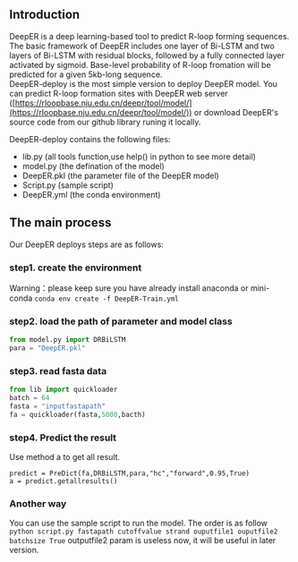 ## Introduction
DeepER is a deep learning-based tool to predict R-loop forming sequences. The basic framework of DeepER includes one layer of Bi-LSTM and two layers of Bi-LSTM with residual blocks, followed by a fully connected layer activated by sigmoid. Base-level probability of R-loop fromation will be predicted for a given 5kb-long sequence.  
DeepER-deploy is the most simple version to deploy DeepER model. 
You can predict R-loop formation sites with DeepER web server ([https://rloopbase.nju.edu.cn/deepr/tool/model/](https://rloopbase.nju.edu.cn/deepr/tool/model/)) or download DeepER's source code from  our github library runing it locally.

DeepER-deploy contains the following files:

- lib.py (all tools function,use help() in python to see more detail)
- model.py (the defination of the model)
- DeepER.pkl (the parameter file of the DeepER model)
- Script.py (sample script)
- DeepER.yml (the conda environment)

## The main process
Our DeepER deploys steps are as follows:
### step1. create the environment
Warning：please keep sure you have already install anaconda or mini-conda
`conda env create -f DeepER-Train.yml`
### step2. load the path of parameter and model class
```python
from model.py import DRBiLSTM
para = "DeepER.pkl" 
```
### step3. read fasta data 
```python
from lib import quickloader
batch = 64
fasta = "inputfastapath"
fa = quickloader(fasta,5000,bacth)
```
### step4. Predict the result
Use method a to get all result.
```
predict = PreDict(fa,DRBiLSTM,para,"hc","forward",0.95,True)
a = predict.getallresults()
```

### Another way
You can use the sample script to run the model. The order is as follow
`python script.py fastapath cutoffvalue strand ouputfile1 ouputfile2 batchsize True`
 outputfile2 param is useless now, it will be useful in later version.



